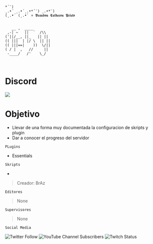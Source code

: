  ```
 *´¨) 
¸.•´ ¸.•´¸.•*´¨) ¸.•*¨) 
(¸.•´ (¸.•` ¤ 𝕭𝖗𝖆𝖓𝖉𝖔𝖓 𝕮𝖆𝖑𝖉𝖊𝖗𝖔𝖓 𝕻𝖗𝖎𝖊𝖙𝖔  


    __ ,  ____        
  ,-| ~   ||  `  /\\  
 ('||/__, ||_   || || 
(( |||  | |/ \  || || 
(( |||==|    ))  \/|| 
 ( / |  ,   //     || 
  -____/   /'    \_/  
                                                       
                      
```   
# Discord
[![](https://i.imgur.com/0mHVoje.png?1)](https://bit.ly/2KQXYno)

# Objetivo

- Llevar de una forma muy documentada la configuracion de skripts  y plugin
- Dar a conocer el progreso del servidor

`PLugins`

- Essentials

`Skripts`

-

> Creador: BrAz

`Editores`

>None

`Supervisores`

>None

`Social Media`


![Twitter Follow](https://img.shields.io/twitter/follow/Braz___?style=for-the-badge)
![YouTube Channel Subscribers](https://img.shields.io/youtube/channel/subscribers/UC8n6Jw2hVcL_nLn8eWsm8Eg?style=for-the-badge)
![Twitch Status](https://img.shields.io/twitch/status/Braz___?style=for-the-badge)

